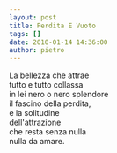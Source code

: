 ```yaml
---
layout: post
title: Perdita E Vuoto
tags: []
date: 2010-01-14 14:36:00
author: pietro
---
```

La bellezza che attrae<br/>tutto e tutto collassa<br/>in lei nero o nero splendore<br/>il fascino della perdita,<br/>e la solitudine<br/>dell'attrazione<br/>che resta senza nulla<br/>nulla da amare.
